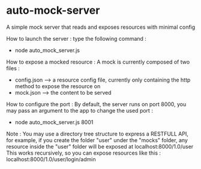 # auto-mock-server
A simple mock server that reads and exposes resources with minimal config

How to launch the server :
type the following command :
* node auto_mock_server.js

How to expose a mocked resource :
A mock is currently composed of two files :
* config.json --> a resource config file, currently only containing the http method to expose the resource on
* mock.json --> the content to be served

How to configure the port :
By default, the server runs on port 8000, you may pass an argument to the app to change the used port :
* node auto_mock_server.js 8001

Note : 
You may use a directory tree structure to express a RESTFULL API, for example, if you create the folder "user" under the "mocks" folder,
any resource inside the "user" folder will be exposed at localhost:8000/1.0/user
This works recursively, so you can expose resources like this :
localhost:8000/1.0/user/login/admin
